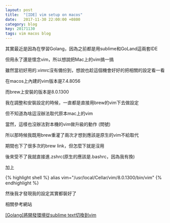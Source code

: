 ```yaml
---
layout: post
title:  "[IDE] vim setup on macos"
date:   2017-11-30 22:00:00 +0800
category: blog
key: 20171130
tags: vim macos blog 
---
```

其實最近是因為在學習Golang，因為之前都是用sublime和GoLand這兩套IDE

但用永了還是懷念vim，所以想說把Mac上的vim搞一搞

雖然當初好用的.vimrc沒有備份到，想說也趁這個機會好好的把相關的設定看一看

<!--more-->

在macos上內建的vim版本是7.4.8056

而brew上安裝的版本是8.0.1300


我在調整和安裝設定的時候，一直都是直接用brew的vim下去做設定

但不知道為啥這沒辦法取代原本mac上的vim

當然，這樣也沒辦法對本機的vim做升級的動作 (問號)


所以那時候我既用brew重灌了兩次才想到應該是原生的vim不給取代

期間也下了很多次的brew link，但怎麼下就是沒用

後來受不了我就直接進.zshrc(原生的應該是.bashrc，因為我有換)

加上

{% highlight shell %}
alias vim="/usr/local/Cellar/vim/8.0.1300/bin/vim"
{% endhighlight %}


然後我才發現我的設定其實都裝好了


相關參考網站

[\[Golang\]將開發環境從sublime text切換到vim][vim]

[vim]: http://www.evanlin.com/switch-ide-to-vim/
